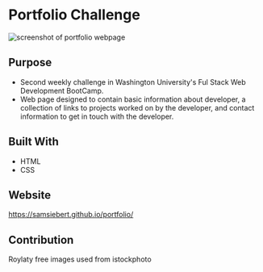# Portfolio Challenge

![screenshot of portfolio webpage](../assets/images/portfolio-screenshot)

## Purpose
* Second weekly challenge in Washington University's Ful Stack Web Development BootCamp. 
* Web page designed to contain basic information about developer, a collection of links to projects worked on by the developer, and contact information to get in touch with the developer. 

## Built With
* HTML
* CSS

## Website
https://samsiebert.github.io/portfolio/

## Contribution 
Roylaty free images used from istockphoto


